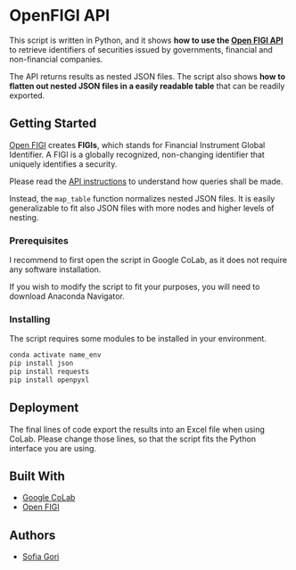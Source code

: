 # OpenFIGI API

This script is written in Python, and it shows **how to use the [Open FIGI API](https://www.openfigi.com/api)** to retrieve identifiers of securities issued by governments, financial and non-financial companies.

The API returns results as nested JSON files. The script also shows **how to flatten out nested JSON files in a easily readable table** that can be readily exported. 


## Getting Started

[Open FIGI](https://www.openfigi.com/) creates **FIGIs**, which stands for Financial Instrument Global Identifier. A FIGI is a globally recognized, non-changing identifier that uniquely identifies a security.

Please read the [API instructions](https://www.openfigi.com/api) to understand how queries shall be made.

Instead, the `map_table` function normalizes nested JSON files. It is easily generalizable to fit also JSON files with more nodes and higher levels of nesting.


### Prerequisites

I recommend to first open the script in Google CoLab, as it does not require any software installation.

If you wish to modify the script to fit your purposes, you will need to download Anaconda Navigator. 


### Installing

The script requires some modules to be installed in your environment.

``` python
conda activate name_env
pip install json         
pip install requests  
pip install openpyxl
```


## Deployment

The final lines of code export the results into an Excel file when using CoLab. Please change those lines, so that the script fits the Python interface you are using. 


## Built With

* [Google CoLab](https://colab.research.google.com/notebooks/intro.ipynb#recent=true) 
* [Open FIGI](https://www.openfigi.com/)


## Authors

* [Sofia Gori](https://github.com/SofiaGori)


